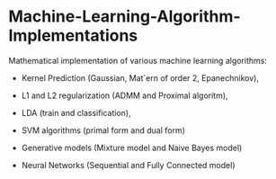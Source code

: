 # Machine-Learning-Algorithm-Implementations

Mathematical implementation of various machine learning algorithms: 

- Kernel Prediction (Gaussian, Mat`ern of order 2, Epanechnikov), 

- L1 and L2 regularization (ADMM and Proximal algoritm), 

- LDA (train and classification), 

- SVM algorithms (primal form and dual form)

- Generative models (Mixture model and Naive Bayes model)

- Neural Networks (Sequential and Fully Connected model)
